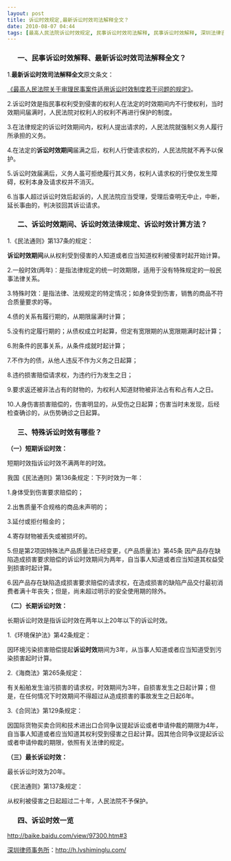 ```yaml
---
layout: post
title: 诉讼时效规定,最新诉讼时效司法解释全文？
date: 2010-08-07 04:44
tags: [最高人民法院诉讼时效规定, 民事诉讼时效司法解释, 民事诉讼时效解释, 深圳法律咨询电话, 特殊诉讼时效, 诉讼时效, 诉讼时效期间, 诉讼时效法律规定, 诉讼时效计算]
---
```

<ol>
<h3>一、民事诉讼时效解释、最新诉讼时效司法解释全文？</h3>
</ol>
1.<strong>最新诉讼时效司法解释全文</strong>原文条文：

<a href="http://news.xinhuanet.com/legal/2008-09/01/content_9747559.htm" target="_blank">《最高人民法院关于审理民事案件适用诉讼时效制度若干问题的规定》</a>。

2.诉讼时效是指民事权利受到侵害的权利人在法定的时效期间内不行使权利，当时效期间届满时，人民法院对权利人的权利不再进行保护的制度。

3.在法律规定的诉讼时效期间内，权利人提出请求的，人民法院就强制义务人履行所承担的义务。

4.在法定的<strong>诉讼时效期间</strong>届满之后，权利人行使请求权的，人民法院就不再予以保护。

5<strong>.</strong>诉讼时效届满后，义务人虽可拒绝履行其义务，权利人请求权的行使仅发生障碍，权利本身及请求权并不消灭。

6.当事人超过诉讼时效后起诉的，人民法院应当受理，受理后查明无中止，中断，延长事由的，判决驳回其诉讼请求。
<ol>
<h3>二、诉讼时效期间、诉讼时效法律规定、诉讼时效计算方法？</h3>
</ol>
1.《民法通则》第137条的规定：

<strong>诉讼时效期间</strong>从从权利受到侵害的人知道或者应当知道权利被侵害时起开始计算。

2.一般时效(两年)：是指法律规定的统一时效期限，适用于没有特殊规定的一般民事法律关系。

3.特殊时效：是指法律、法规规定的特定情况；如身体受到伤害，销售的商品不符合质量要求的等。

4.债的关系有履行期的，从期限届满时计算；

5.没有约定履行期的；从债权成立时起算，但定有宽限期的从宽限期满时起计算；

6.附条件的民事关系，从条件成就时起计算；

7.不作为的债，从他人违反不作为义务之日起算；

8.违约损害赔偿请求权，为违约行为发生之日；

9.要求返还被非法占有的财物的，为权利人知道财物被非法占有和占有人之日。

10.人身伤害损害赔偿的，伤害明显的，从受伤之日起算；伤害当时未发现，后经检查确诊的，从伤势确诊之日起算。
<ol>
<h3>三、特殊诉讼时效有哪些？</h3>
</ol>
<strong>（一）短期诉讼时效：</strong>

短期时效指诉讼时效不满两年的时效。

我国《民法通则》第136条规定：下列时效为一年：

1.身体受到伤害要求赔偿的；

2.出售质量不合规格的商品未声明的；

3.延付或拒付租金的；

4.寄存财物被丢失或被损坏的。

5.但是第2项因特殊法产品质量法已经变更，《产品质量法》第45条 因产品存在缺陷造成损害要求赔偿的诉讼时效期间为两年，自当事人知道或者应当知道其权益受到损害时起计算。

6.因产品存在缺陷造成损害要求赔偿的请求权，在造成损害的缺陷产品交付最初消费者满十年丧失；但是，尚未超过明示的安全使用期的除外。

<strong>（二）长期诉讼时效：</strong>

长期诉讼时效是指诉讼时效在两年以上20年以下的诉讼时效。

1.《环境保护法》第42条规定：

因环境污染损害赔偿提起<strong>诉讼时效</strong>期间为3年，从当事人知道或者应当知道受到污染损害起时计算。

2.《海商法》第265条规定：

有关船舶发生油污损害的请求权，时效期间为3年，自损害发生之日起计算；但是，在任何情况下时效期间不得超过从造成损害的事故发生之日起6年。

3.《合同法》第129条规定：

因国际货物买卖合同和技术进出口合同争议提起诉讼或者申请仲裁的期限为4年，自当事人知道或者应当知道其权利受到侵害之日起计算。因其他合同争议提起诉讼或者申请仲裁的期限，依照有关法律的规定。

<strong>（三）最长诉讼时效：</strong>

最长诉讼时效为20年。

《民法通则》第137条规定：

从权利被侵害之日起超过二十年，人民法院不予保护。
<ol>
<h3>四、诉讼时效一览</h3>
</ol>
<a href="http://baike.baidu.com/view/97300.htm#3" target="_blank">http://baike.baidu.com/view/97300.htm#3</a>

<a href="http://h.lvshiminglu.com/">深圳律师事务所</a>：<a href="http://h.lvshiminglu.com/">http://h.lvshiminglu.com/</a>

